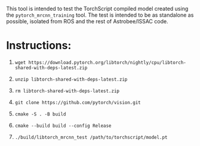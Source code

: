 This tool is intended to test the TorchScript compiled model created using the `pytorch_mrcnn_training` tool.
The test is intended to be as standalone as possible, isolated from ROS and the rest of Astrobee/ISSAC code.

# Instructions:
1. `wget https://download.pytorch.org/libtorch/nightly/cpu/libtorch-shared-with-deps-latest.zip`
2. `unzip libtorch-shared-with-deps-latest.zip`
3. `rm libtorch-shared-with-deps-latest.zip`
4. `git clone https://github.com/pytorch/vision.git`



4. `cmake -S . -B build`
5. `cmake --build build --config Release`
6. `./build/libtorch_mrcnn_test /path/to/torchscript/model.pt`